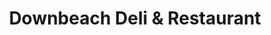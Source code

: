 ---
title: "Downbeach Deli & Restaurant"
url: /margate-city/downbeach-deli-und-restaurant/
shop: Feinkost
---